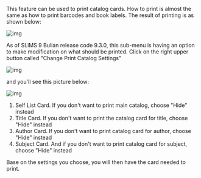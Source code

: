 This feature can be used to print catalog cards. How to print is almost the same as how to print barcodes and book labels. The result of printing is as shown below:

![img](https://lh3.googleusercontent.com/T9d_WILQSVWzQramlCDkJhxRP27I7SU3s0GdLsYMqJbvM1a-GQod3V1nQEgOPbOmlvIrdxIIHtMpK2HbVXEQutRx87tpp8QkCUj1E4vOhnpSZ2IzkkxkflAPXhHsbLkhN9yiG8gV)

As of SLiMS 9 Bulian release code 9.3.0, this sub-menu is having an option to make modification on what should be printed. Click on the right upper button called "Change Print Catalog Settings" 

![img](https://lh4.googleusercontent.com/1gTlFs82sXPF4Cu1baSssUhciN1sXzhX5TMxwh0ZTT9kZcywKInUG6LnXTLdRdrfI6Wif6oUzWzlqhs-v-6NKOyFDv8z91Fv3JXzgcoVyZNHn-x-gz5VB36KpM6ssagSGv_X2RWQ)

and you'll see this picture below:

![img](https://lh4.googleusercontent.com/EnCHfVmp9NFipY60hge0Xp_yGqJE6V1umiuFJIutqB_gdr6j-JqxUX9n8LZqN7LDK3mDYp_q_T3U9cM3qbVEA33qtPsdmNFvvjBe9PUB0G73d0bZwtjMXICJ0w-FE1-JXIVUddgM)

1. Self List Card. If you don't want to print main catalog, choose "Hide" instead
2. Title Card. If you don't want to print the catalog card for title, choose "Hide" instead
3. Author Card. If you don't want to print catalog card for author, choose "Hide" instead
4. Subject Card. And if you don't want to print catalog card for subject, choose "Hide" instead

Base on the settings you choose, you will then have the card needed to print.